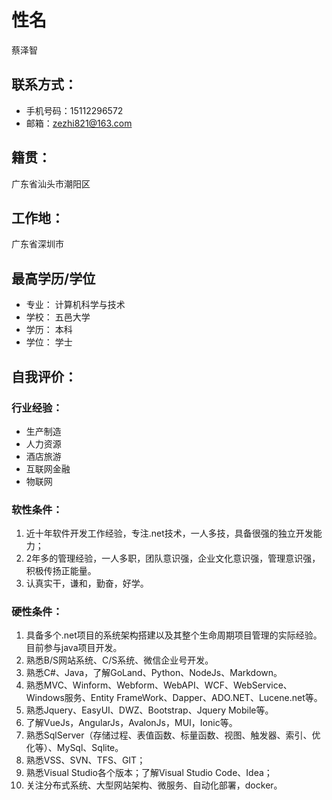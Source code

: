 # 性名

蔡泽智

## 联系方式：

* 手机号码：15112296572
* 邮箱：zezhi821@163.com

## 籍贯：

广东省汕头市潮阳区

## 工作地：

广东省深圳市

## 最高学历/学位

* 专业： 计算机科学与技术
* 学校： 五邑大学
* 学历： 本科
* 学位： 学士

##  自我评价：

### 行业经验：

* 生产制造
* 人力资源
* 酒店旅游
* 互联网金融
* 物联网

### 软性条件：

1. 近十年软件开发工作经验，专注.net技术，一人多技，具备很强的独立开发能力；
2. 2年多的管理经验，一人多职，团队意识强，企业文化意识强，管理意识强，积极传扬正能量。
3. 认真实干，谦和，勤奋，好学。

### 硬性条件：

1. 具备多个.net项目的系统架构搭建以及其整个生命周期项目管理的实际经验。目前参与java项目开发。
2. 熟悉B/S网站系统、C/S系统、微信企业号开发。
3. 熟悉C#、Java，了解GoLand、Python、NodeJs、Markdown。
4. 熟悉MVC、Winform、Webform、WebAPI、WCF、WebService、Windows服务、Entity FrameWork、Dapper、ADO.NET、Lucene.net等。
5. 熟悉Jquery、EasyUI、DWZ、Bootstrap、Jquery Mobile等。
6. 了解VueJs，AngularJs，AvalonJs，MUI，Ionic等。
7. 熟悉SqlServer（存储过程、表值函数、标量函数、视图、触发器、索引、优化等）、MySql、Sqlite。
8. 熟悉VSS、SVN、TFS、GIT；
9. 熟悉Visual Studio各个版本；了解Visual Studio Code、Idea；
10. 关注分布式系统、大型网站架构、微服务、自动化部署，docker。

